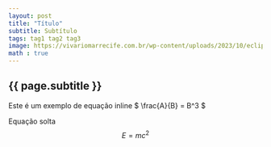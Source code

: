 ```yaml
---
layout: post
title: "Título"
subtitle: Subtítulo
tags: tag1 tag2 tag3
image: https://vivariomarrecife.com.br/wp-content/uploads/2023/10/eclipse-solar-2023.png  
math : true
---
```


<h2>{{ page.subtitle }}</h2>

Este é um exemplo de equação inline $ \frac{A}{B} = B^3 $

Equação solta
$$ E = mc^2  $$
